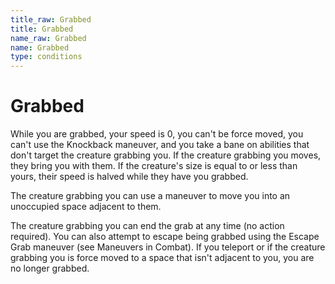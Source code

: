 ```yaml
---
title_raw: Grabbed
title: Grabbed
name_raw: Grabbed
name: Grabbed
type: conditions
---
```


# Grabbed

While you are grabbed, your speed is 0, you can't be force moved, you can't use the Knockback maneuver, and you take a bane on abilities that don't target the creature grabbing you. If the creature grabbing you moves, they bring you with them. If the creature's size is equal to or less than yours, their speed is halved while they have you grabbed.

The creature grabbing you can use a maneuver to move you into an unoccupied space adjacent to them.

The creature grabbing you can end the grab at any time (no action required). You can also attempt to escape being grabbed using the Escape Grab maneuver (see Maneuvers in Combat). If you teleport or if the creature grabbing you is force moved to a space that isn't adjacent to you, you are no longer grabbed.

